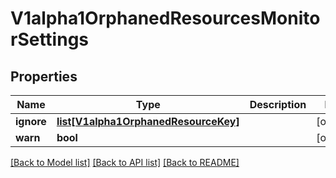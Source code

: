 # V1alpha1OrphanedResourcesMonitorSettings

## Properties
Name | Type | Description | Notes
------------ | ------------- | ------------- | -------------
**ignore** | [**list[V1alpha1OrphanedResourceKey]**](V1alpha1OrphanedResourceKey.md) |  | [optional] 
**warn** | **bool** |  | [optional] 

[[Back to Model list]](../README.md#documentation-for-models) [[Back to API list]](../README.md#documentation-for-api-endpoints) [[Back to README]](../README.md)


